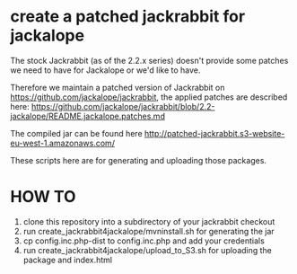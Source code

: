 # create a patched jackrabbit for jackalope

The stock Jackrabbit (as of the 2.2.x series) doesn't provide some patches we need to have for Jackalope or we'd like to have.

Therefore we maintain a patched version of Jackrabbit on https://github.com/jackalope/jackrabbit, the applied patches are described here: https://github.com/jackalope/jackrabbit/blob/2.2-jackalope/README.jackalope.patches.md

The compiled jar can be found here http://patched-jackrabbit.s3-website-eu-west-1.amazonaws.com/

These scripts here are for generating and uploading those packages.

# HOW TO

1. clone this repository into a subdirectory of your jackrabbit checkout
2. run create_jackrabbit4jackalope/mvninstall.sh for generating the jar
3. cp config.inc.php-dist to config.inc.php and add your credentials
4. run create_jackrabbit4jackalope/upload_to_S3.sh  for uploading the package and index.html